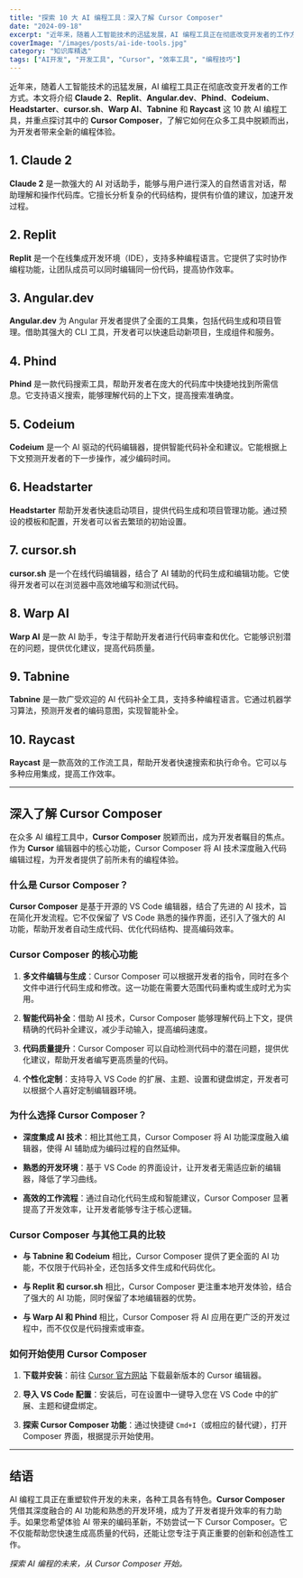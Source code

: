 ```yaml
---
title: "探索 10 大 AI 编程工具：深入了解 Cursor Composer"
date: "2024-09-18"
excerpt: "近年来，随着人工智能技术的迅猛发展，AI 编程工具正在彻底改变开发者的工作方式。本文深入介绍 10 款顶尖 AI 编程工具，并重点探讨 Cursor Composer 如何通过智能代码生成和自动化工作流程提升开发效率。"
coverImage: "/images/posts/ai-ide-tools.jpg"
category: "知识库精选"
tags: ["AI开发", "开发工具", "Cursor", "效率工具", "编程技巧"]
---
```



近年来，随着人工智能技术的迅猛发展，AI 编程工具正在彻底改变开发者的工作方式。本文将介绍 **Claude 2**、**Replit**、**Angular.dev**、**Phind**、**Codeium**、**Headstarter**、**cursor.sh**、**Warp AI**、**Tabnine** 和 **Raycast** 这 10 款 AI 编程工具，并重点探讨其中的 **Cursor Composer**，了解它如何在众多工具中脱颖而出，为开发者带来全新的编程体验。

## 1. Claude 2

**Claude 2** 是一款强大的 AI 对话助手，能够与用户进行深入的自然语言对话，帮助理解和操作代码库。它擅长分析复杂的代码结构，提供有价值的建议，加速开发过程。

## 2. Replit

**Replit** 是一个在线集成开发环境（IDE），支持多种编程语言。它提供了实时协作编程功能，让团队成员可以同时编辑同一份代码，提高协作效率。

## 3. Angular.dev

**Angular.dev** 为 Angular 开发者提供了全面的工具集，包括代码生成和项目管理。借助其强大的 CLI 工具，开发者可以快速启动新项目，生成组件和服务。

## 4. Phind

**Phind** 是一款代码搜索工具，帮助开发者在庞大的代码库中快捷地找到所需信息。它支持语义搜索，能够理解代码的上下文，提高搜索准确度。

## 5. Codeium

**Codeium** 是一个 AI 驱动的代码编辑器，提供智能代码补全和建议。它能根据上下文预测开发者的下一步操作，减少编码时间。

## 6. Headstarter

**Headstarter** 帮助开发者快速启动项目，提供代码生成和项目管理功能。通过预设的模板和配置，开发者可以省去繁琐的初始设置。

## 7. cursor.sh

**cursor.sh** 是一个在线代码编辑器，结合了 AI 辅助的代码生成和编辑功能。它使得开发者可以在浏览器中高效地编写和测试代码。

## 8. Warp AI

**Warp AI** 是一款 AI 助手，专注于帮助开发者进行代码审查和优化。它能够识别潜在的问题，提供优化建议，提高代码质量。

## 9. Tabnine

**Tabnine** 是一款广受欢迎的 AI 代码补全工具，支持多种编程语言。它通过机器学习算法，预测开发者的编码意图，实现智能补全。

## 10. Raycast

**Raycast** 是一款高效的工作流工具，帮助开发者快速搜索和执行命令。它可以与多种应用集成，提高工作效率。

---

## 深入了解 Cursor Composer

在众多 AI 编程工具中，**Cursor Composer** 脱颖而出，成为开发者瞩目的焦点。作为 **Cursor** 编辑器中的核心功能，Cursor Composer 将 AI 技术深度融入代码编辑过程，为开发者提供了前所未有的编程体验。

### 什么是 Cursor Composer？

**Cursor Composer** 是基于开源的 VS Code 编辑器，结合了先进的 AI 技术，旨在简化开发流程。它不仅保留了 VS Code 熟悉的操作界面，还引入了强大的 AI 功能，帮助开发者自动生成代码、优化代码结构、提高编码效率。

### Cursor Composer 的核心功能

1. **多文件编辑与生成**：Cursor Composer 可以根据开发者的指令，同时在多个文件中进行代码生成和修改。这一功能在需要大范围代码重构或生成时尤为实用。

2. **智能代码补全**：借助 AI 技术，Cursor Composer 能够理解代码上下文，提供精确的代码补全建议，减少手动输入，提高编码速度。

3. **代码质量提升**：Cursor Composer 可以自动检测代码中的潜在问题，提供优化建议，帮助开发者编写更高质量的代码。

4. **个性化定制**：支持导入 VS Code 的扩展、主题、设置和键盘绑定，开发者可以根据个人喜好定制编辑器环境。

### 为什么选择 Cursor Composer？

- **深度集成 AI 技术**：相比其他工具，Cursor Composer 将 AI 功能深度融入编辑器，使得 AI 辅助成为编码过程的自然延伸。

- **熟悉的开发环境**：基于 VS Code 的界面设计，让开发者无需适应新的编辑器，降低了学习曲线。

- **高效的工作流程**：通过自动化代码生成和智能建议，Cursor Composer 显著提高了开发效率，让开发者能够专注于核心逻辑。

### Cursor Composer 与其他工具的比较

- **与 Tabnine 和 Codeium** 相比，Cursor Composer 提供了更全面的 AI 功能，不仅限于代码补全，还包括多文件生成和代码优化。

- **与 Replit 和 cursor.sh** 相比，Cursor Composer 更注重本地开发体验，结合了强大的 AI 功能，同时保留了本地编辑器的优势。

- **与 Warp AI 和 Phind** 相比，Cursor Composer 将 AI 应用在更广泛的开发过程中，而不仅仅是代码搜索或审查。

### 如何开始使用 Cursor Composer

1. **下载并安装**：前往 [Cursor 官方网站](https://www.cursor.so/) 下载最新版本的 Cursor 编辑器。

2. **导入 VS Code 配置**：安装后，可在设置中一键导入您在 VS Code 中的扩展、主题和键盘绑定。

3. **探索 Cursor Composer 功能**：通过快捷键 `Cmd+I`（或相应的替代键），打开 Composer 界面，根据提示开始使用。

---

## 结语

AI 编程工具正在重塑软件开发的未来，各种工具各有特色。**Cursor Composer** 凭借其深度融合的 AI 功能和熟悉的开发环境，成为了开发者提升效率的有力助手。如果您希望体验 AI 带来的编码革新，不妨尝试一下 Cursor Composer。它不仅能帮助您快速生成高质量的代码，还能让您专注于真正重要的创新和创造性工作。

*探索 AI 编程的未来，从 Cursor Composer 开始。*